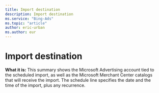 ```yaml
---
title: Import destination
description: Import destination
ms.service: "Bing-Ads"
ms.topic: "article"
author: eric-urban
ms.author: eur
---
```


# Import destination

**What it is:**  This summary shows the Microsoft Advertising account tied to the scheduled import, as well as the Microsoft Merchant Center catalogs that will receive the import. The schedule line specifies the date and the time of the import, plus any recurrence.


